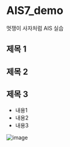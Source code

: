 # AIS7_demo
멋쟁이 사자처럼 AIS 실습


## 제목 1

## 제목 2

## 제목 3

* 내용1
* 내용2
* 내용3

![image](https://user-images.githubusercontent.com/112333986/196314455-77cb5f65-993d-449c-92f6-f95b2e7cb6eb.png)
